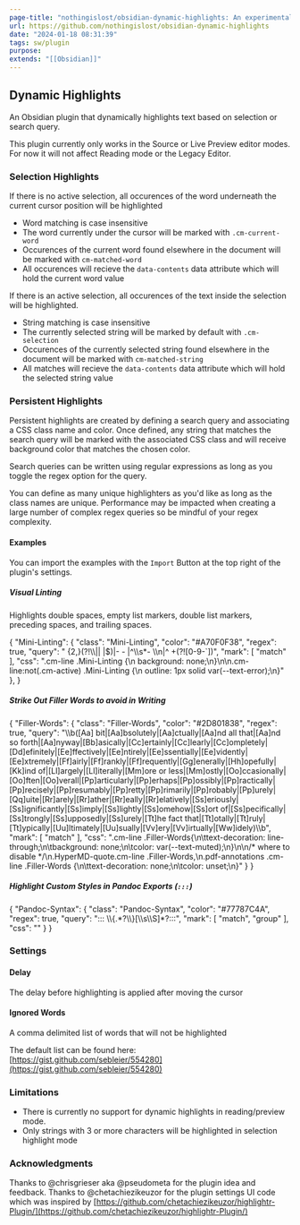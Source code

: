 ```yaml
---
page-title: "nothingislost/obsidian-dynamic-highlights: An experimental Obsidian plugin that highlights all occurrences of the word under the cursor"
url: https://github.com/nothingislost/obsidian-dynamic-highlights
date: "2024-01-18 08:31:39"
tags: sw/plugin
purpose:
extends: "[[Obsidian]]"
---
```


## Dynamic Highlights

An Obsidian plugin that dynamically highlights text based on selection or search query.

This plugin currently only works in the Source or Live Preview editor modes. For now it will not affect Reading mode or the Legacy Editor.

### Selection Highlights

If there is no active selection, all occurences of the word underneath the current cursor position will be highlighted

-   Word matching is case insensitive
-   The word currently under the cursor will be marked with `.cm-current-word`
-   Occurences of the current word found elsewhere in the document will be marked with `cm-matched-word`
-   All occurences will recieve the `data-contents` data attribute which will hold the current word value

If there is an active selection, all occurences of the text inside the selection will be highlighted.

-   String matching is case insensitive
-   The currently selected string will be marked by default with `.cm-selection`
-   Occurences of the currently selected string found elsewhere in the document will be marked with `cm-matched-string`
-   All matches will recieve the `data-contents` data attribute which will hold the selected string value

### Persistent Highlights

Persistent highlights are created by defining a search query and associating a CSS class name and color. Once defined, any string that matches the search query will be marked with the associated CSS class and will receive background color that matches the chosen color.

Search queries can be written using regular expressions as long as you toggle the regex option for the query.

You can define as many unique highlighters as you'd like as long as the class names are unique. Performance may be impacted when creating a large number of complex regex queries so be mindful of your regex complexity.

#### Examples

You can import the examples with the `Import` Button at the top right of the plugin's settings.

##### Visual Linting

Highlights double spaces, empty list markers, double list markers, preceding spaces, and trailing spaces.

{
  "Mini-Linting": {
    "class": "Mini-Linting",
    "color": "#A70F0F38",
    "regex": true,
    "query": " {2,}(?!\\\\|| |$)|- - |^\\\\s\*- \\\\n|^ +(?!\[0-9-\`\])",
    "mark": \[
      "match"
    \],
    "css": ".cm-line .Mini-Linting {\\n  background: none;\\n}\\n\\n.cm-line:not(.cm-active) .Mini-Linting {\\n  outline: 1px solid var(--text-error);\\n}"
  },
}

##### Strike Out Filler Words to avoid in Writing

{
  "Filler-Words": {
    "class": "Filler-Words",
    "color": "#2D801838",
    "regex": true,
    "query": "\\\\b(\[Aa\] bit|\[Aa\]bsolutely|\[Aa\]ctually|\[Aa\]nd all that|\[Aa\]nd so forth|\[Aa\]nyway|\[Bb\]asically|\[Cc\]ertainly|\[Cc\]learly|\[Cc\]ompletely|\[Dd\]efinitely|\[Ee\]ffectively|\[Ee\]ntirely|\[Ee\]ssentially|\[Ee\]vidently|\[Ee\]xtremely|\[Ff\]airly|\[Ff\]rankly|\[Ff\]requently|\[Gg\]enerally|\[Hh\]opefully|\[Kk\]ind of|\[Ll\]argely|\[Ll\]iterally|\[Mm\]ore or less|\[Mm\]ostly|\[Oo\]ccasionally|\[Oo\]ften|\[Oo\]verall|\[Pp\]articularly|\[Pp\]erhaps|\[Pp\]ossibly|\[Pp\]ractically|\[Pp\]recisely|\[Pp\]resumably|\[Pp\]retty|\[Pp\]rimarily|\[Pp\]robably|\[Pp\]urely|\[Qq\]uite|\[Rr\]arely|\[Rr\]ather|\[Rr\]eally|\[Rr\]elatively|\[Ss\]eriously|\[Ss\]ignificantly|\[Ss\]imply|\[Ss\]lightly|\[Ss\]omehow|\[Ss\]ort of|\[Ss\]pecifically|\[Ss\]trongly|\[Ss\]upposedly|\[Ss\]urely|\[Tt\]he fact that|\[Tt\]otally|\[Tt\]ruly|\[Tt\]ypically|\[Uu\]ltimately|\[Uu\]sually|\[Vv\]ery|\[Vv\]irtually|\[Ww\]idely)\\\\b",
    "mark": \[
      "match"
    \],
    "css": ".cm-line .Filler-Words{\\n\\ttext-decoration: line-through;\\n\\tbackground: none;\\n\\tcolor: var(--text-muted);\\n}\\n\\n/\* where to disable \*/\\n.HyperMD-quote.cm-line .Filler-Words,\\n.pdf-annotations .cm-line .Filler-Words {\\n\\ttext-decoration: none;\\n\\tcolor: unset;\\n}"
  }
}

##### Highlight Custom Styles in Pandoc Exports (`:::`)

{
  "Pandoc-Syntax": {
    "class": "Pandoc-Syntax",
    "color": "#77787C4A",
    "regex": true,
    "query": "::: \\\\{.\*?\\\\}\[\\\\s\\\\S\]\*?:::",
    "mark": \[
      "match",
      "group"
    \],
    "css": ""
  }
}

### Settings

#### Delay

The delay before highlighting is applied after moving the cursor

#### Ignored Words

A comma delimited list of words that will not be highlighted

The default list can be found here: [https://gist.github.com/sebleier/554280](https://gist.github.com/sebleier/554280)

### Limitations

-   There is currently no support for dynamic highlights in reading/preview mode.
-   Only strings with 3 or more characters will be highlighted in selection highlight mode

### Acknowledgments

Thanks to @chrisgrieser aka @pseudometa for the plugin idea and feedback. Thanks to @chetachiezikeuzor for the plugin settings UI code which was inspired by [https://github.com/chetachiezikeuzor/highlightr-Plugin/](https://github.com/chetachiezikeuzor/highlightr-Plugin/)